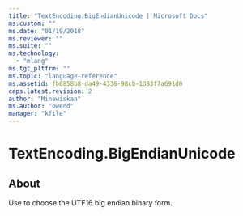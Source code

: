 ```yaml
---
title: "TextEncoding.BigEndianUnicode | Microsoft Docs"
ms.custom: ""
ms.date: "01/19/2018"
ms.reviewer: ""
ms.suite: ""
ms.technology: 
  - "mlang"
ms.tgt_pltfrm: ""
ms.topic: "language-reference"
ms.assetid: fb6858b8-da49-4336-98cb-1383f7a691d0
caps.latest.revision: 2
author: "Minewiskan"
ms.author: "owend"
manager: "kfile"
---
```

# TextEncoding.BigEndianUnicode
## About
Use to choose the UTF16 big endian binary form.

